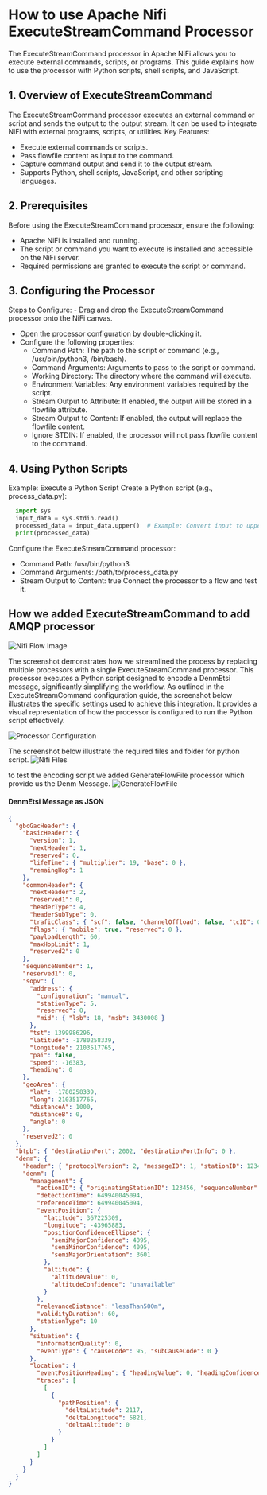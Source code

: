 # How to use Apache Nifi ExecuteStreamCommand Processor

The ExecuteStreamCommand processor in Apache NiFi allows you to execute external commands, scripts, or programs. This guide explains how to use the processor with Python scripts, shell scripts, and JavaScript.

## 1. Overview of ExecuteStreamCommand

The ExecuteStreamCommand processor executes an external command or script and sends the output to the output stream. It can be used to integrate NiFi with external programs, scripts, or utilities.
Key Features:

- Execute external commands or scripts.
- Pass flowfile content as input to the command.
- Capture command output and send it to the output stream.
- Supports Python, shell scripts, JavaScript, and other scripting languages.

## 2. Prerequisites

Before using the ExecuteStreamCommand processor, ensure the following:

- Apache NiFi is installed and running.
- The script or command you want to execute is installed and accessible on the NiFi server.
- Required permissions are granted to execute the script or command.

## 3. Configuring the Processor

Steps to Configure: - Drag and drop the ExecuteStreamCommand processor onto the NiFi canvas.

- Open the processor configuration by double-clicking it.
- Configure the following properties:
  - Command Path: The path to the script or command (e.g., /usr/bin/python3, /bin/bash).
  - Command Arguments: Arguments to pass to the script or command.
  - Working Directory: The directory where the command will execute.
  - Environment Variables: Any environment variables required by the script.
  - Stream Output to Attribute: If enabled, the output will be stored in a flowfile attribute.
  - Stream Output to Content: If enabled, the output will replace the flowfile content.
  - Ignore STDIN: If enabled, the processor will not pass flowfile content to the command.

## 4. Using Python Scripts

Example: Execute a Python Script
Create a Python script (e.g., process_data.py):

```python
  import sys
  input_data = sys.stdin.read()
  processed_data = input_data.upper()  # Example: Convert input to uppercase
  print(processed_data)
```

Configure the ExecuteStreamCommand processor:

- Command Path: /usr/bin/python3
- Command Arguments: /path/to/process_data.py
- Stream Output to Content: true
  Connect the processor to a flow and test it.

## How we added ExecuteStreamCommand to add AMQP processor

![Nifi Flow Image](./images/Nifi-Flow.png)

The screenshot demonstrates how we streamlined the process by replacing multiple processors with a single ExecuteStreamCommand processor. This processor executes a Python script designed to encode a DenmEtsi message, significantly simplifying the workflow.
As outlined in the ExecuteStreamCommand configuration guide, the screenshot below illustrates the specific settings used to achieve this integration. It provides a visual representation of how the processor is configured to run the Python script effectively.

![Processor Configuration](./images/Processor-Configuration.png)

The screenshot below illustrate the required files and folder for python script.
![Nifi Files](./images/nifi-files.png)

to test the encoding script we added GenerateFlowFile processor which provide us the Denm Message.
![GenerateFlowFile](./images/GenerateFlowFile.png)

#### DenmEtsi Message as JSON

```json
{
  "gbcGacHeader": {
    "basicHeader": {
      "version": 1,
      "nextHeader": 1,
      "reserved": 0,
      "lifeTime": { "multiplier": 19, "base": 0 },
      "remaingHop": 1
    },
    "commonHeader": {
      "nextHeader": 2,
      "reserved1": 0,
      "headerType": 4,
      "headerSubType": 0,
      "traficClass": { "scf": false, "channelOffload": false, "tcID": 0 },
      "flags": { "mobile": true, "reserved": 0 },
      "payloadLength": 60,
      "maxHopLimit": 1,
      "reserved2": 0
    },
    "sequenceNumber": 1,
    "reserved1": 0,
    "sopv": {
      "address": {
        "configuration": "manual",
        "stationType": 5,
        "reserved": 0,
        "mid": { "lsb": 18, "msb": 3430008 }
      },
      "tst": 1399986296,
      "latitude": -1780258339,
      "longitude": 2103517765,
      "pai": false,
      "speed": -16383,
      "heading": 0
    },
    "geoArea": {
      "lat": -1780258339,
      "long": 2103517765,
      "distanceA": 1000,
      "distanceB": 0,
      "angle": 0
    },
    "reserved2": 0
  },
  "btpb": { "destinationPort": 2002, "destinationPortInfo": 0 },
  "denm": {
    "header": { "protocolVersion": 2, "messageID": 1, "stationID": 123456 },
    "denm": {
      "management": {
        "actionID": { "originatingStationID": 123456, "sequenceNumber": 1 },
        "detectionTime": 649940045094,
        "referenceTime": 649940045094,
        "eventPosition": {
          "latitude": 367225309,
          "longitude": -43965883,
          "positionConfidenceEllipse": {
            "semiMajorConfidence": 4095,
            "semiMinorConfidence": 4095,
            "semiMajorOrientation": 3601
          },
          "altitude": {
            "altitudeValue": 0,
            "altitudeConfidence": "unavailable"
          }
        },
        "relevanceDistance": "lessThan500m",
        "validityDuration": 60,
        "stationType": 10
      },
      "situation": {
        "informationQuality": 0,
        "eventType": { "causeCode": 95, "subCauseCode": 0 }
      },
      "location": {
        "eventPositionHeading": { "headingValue": 0, "headingConfidence": 127 },
        "traces": [
          [
            {
              "pathPosition": {
                "deltaLatitude": 2117,
                "deltaLongitude": 5821,
                "deltaAltitude": 0
              }
            }
          ]
        ]
      }
    }
  }
}
```
